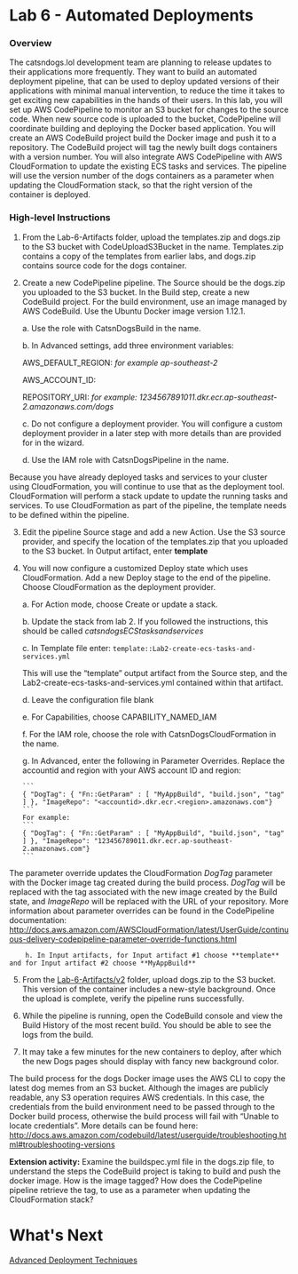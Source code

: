 # Lab 6 - Automated Deployments
### Overview
The catsndogs.lol development team are planning to release updates to their applications more frequently. They want to build an automated deployment pipeline, that can be used to deploy updated versions of their applications with minimal manual intervention, to reduce the time it takes to get exciting new capabilities in the hands of their users.
In this lab, you will set up AWS CodePipeline to monitor an S3 bucket for changes to the source code. When new source code is uploaded to the bucket, CodePipeline will coordinate building and deploying the Docker based application.
You will create an AWS CodeBuild project build the Docker image and push it to a repository. The CodeBuild project will tag the newly built dogs containers with a version number.
You will also integrate AWS CodePipeline with AWS CloudFormation to update the existing ECS tasks and services. The pipeline will use the version number of the dogs containers as a parameter when updating the CloudFormation stack, so that the right version of the container is deployed.

### High-level Instructions
1.	From the Lab-6-Artifacts folder, upload the templates.zip and dogs.zip to the S3 bucket with CodeUploadS3Bucket in the name. Templates.zip contains a copy of the templates from earlier labs, and dogs.zip contains source code for the dogs container.

2.	Create a new CodePipeline pipeline. The Source should be the dogs.zip you uploaded to the S3 bucket. In the Build step, create a new CodeBuild project. For the build environment, use an image managed by AWS CodeBuild. Use the Ubuntu Docker image version 1.12.1.

    a.	Use the role with CatsnDogsBuild in the name.

    b.	In Advanced settings, add three environment variables:

      AWS_DEFAULT_REGION: **<your AWS region>** *for example ap-southeast-2*

      AWS_ACCOUNT_ID: **<the account ID of your AWS account>**

      REPOSITORY_URI: **<URI of your dogs ECR repository>** *for example: 1234567891011.dkr.ecr.ap-southeast-2.amazonaws.com/dogs*

    c.	Do not configure a deployment provider. You will configure a custom deployment provider in a later step with more details than are provided for in the wizard.

    d.	Use the IAM role with CatsnDogsPipeline in the name.

Because you have already deployed tasks and services to your cluster using CloudFormation, you will continue to use that as the deployment tool. CloudFormation will perform a stack update to update the running tasks and services. To use CloudFormation as part of the pipeline, the template needs to be defined within the pipeline.

3. Edit the pipeline Source stage and add a new Action. Use the S3 source provider, and specify the location of the templates.zip that you uploaded to the S3 bucket. In Output artifact, enter **template**

4.	You will now configure a customized Deploy state which uses CloudFormation. Add a new Deploy stage to the end of the pipeline. Choose CloudFormation as the deployment provider.

    a.	For Action mode, choose Create or update a stack.

    b.	Update the stack from lab 2. If you followed the instructions, this should be called *catsndogsECStasksandservices*

    c.	In Template file enter: `template::Lab2-create-ecs-tasks-and-services.yml`

    This will use the “template” output artifact from the Source step, and the Lab2-create-ecs-tasks-and-services.yml contained within that artifact.

    d.	Leave the configuration file blank

    e.	For Capabilities, choose CAPABILITY_NAMED_IAM

    f.	For the IAM role, choose the role with CatsnDogsCloudFormation in the name.

    g.	In Advanced, enter the following in Parameter Overrides. Replace the accountid and region with your AWS account ID and region:

        ```
        { "DogTag": { "Fn::GetParam" : [ "MyAppBuild", "build.json", "tag" ] }, "ImageRepo": "<accountid>.dkr.ecr.<region>.amazonaws.com"}
        ```
        For example:
        ```
        { "DogTag": { "Fn::GetParam" : [ "MyAppBuild", "build.json", "tag" ] }, "ImageRepo": "123456789011.dkr.ecr.ap-southeast-2.amazonaws.com"}
        ```
        
The parameter override updates the CloudFormation *DogTag* parameter with the Docker image tag created during the build process. *DogTag* will be replaced with the tag associated with the new image created by the Build state, and *ImageRepo* will be replaced with the URL of your repository.  More information about parameter overrides can be found in the CodePipeline documentation: http://docs.aws.amazon.com/AWSCloudFormation/latest/UserGuide/continuous-delivery-codepipeline-parameter-override-functions.html

        h. In Input artifacts, for Input artifact #1 choose **template** and for Input artifact #2 choose **MyAppBuild**

5.	From the [Lab-6-Artifacts/v2](v2/) folder, upload dogs.zip to the S3 bucket. This version of the container includes a new-style background. Once the upload is complete, verify the pipeline runs successfully.

6.	While the pipeline is running, open the CodeBuild console and view the Build History of the most recent build. You should be able to see the logs from the build.

7.	It may take a few minutes for the new containers to deploy, after which the new Dogs pages should display with fancy new background color.

The build process for the dogs Docker image uses the AWS CLI to copy the latest dog memes from an S3 bucket. Although the images are publicly readable, any S3 operation requires AWS credentials. In this case, the credentials from the build environment need to be passed through to the Docker build process, otherwise the build process will fail with “Unable to locate credentials”.
More details can be found here: http://docs.aws.amazon.com/codebuild/latest/userguide/troubleshooting.html#troubleshooting-versions

**Extension activity:** Examine the buildspec.yml file in the dogs.zip file, to understand the steps the CodeBuild project is taking to build and push the docker image. How is the image tagged? How does the CodePipeline pipeline retrieve the tag, to use as a parameter when updating the CloudFormation stack?

# What's Next
[Advanced Deployment Techniques](../Lab-7-Artifacts/)
